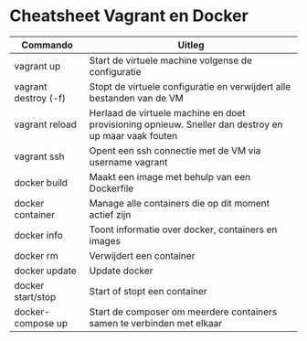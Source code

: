 # Cheatsheet Vagrant en Docker

| Commando                               | Uitleg        |
| -------------                          | ------------- |
| vagrant up                             | Start de virtuele machine volgense de configuratie        |
| vagrant destroy (-f)                   | Stopt de virtuele configuratie en verwijdert alle bestanden van de VM        |
| vagrant reload                         | Herlaad de virtuele machine en doet provisioning opnieuw. Sneller dan destroy en up maar vaak fouten        |
| vagrant ssh                            | Opent een ssh connectie met de VM via username vagrant |
| docker build | Maakt een image met behulp van een Dockerfile |
| docker container | Manage alle containers die op dit moment actief zijn |
| docker info | Toont informatie over docker, containers en images |
| docker rm | Verwijdert een container |
| docker update | Update docker |
| docker start/stop | Start of stopt een container |
| docker-compose up | Start de composer om meerdere containers samen te verbinden met elkaar |